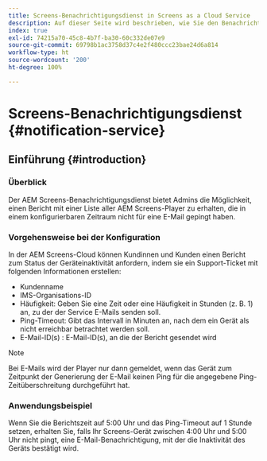 ```yaml
---
title: Screens-Benachrichtigungsdienst in Screens as a Cloud Service
description: Auf dieser Seite wird beschrieben, wie Sie den Benachrichtigungsdienst in Screens as a Cloud Service konfigurieren.
index: true
exl-id: 74215a70-45c8-4b7f-ba30-60c332de07e9
source-git-commit: 69798b1ac3758d37c4e2f480ccc23bae24d6a814
workflow-type: ht
source-wordcount: '200'
ht-degree: 100%

---
```


# Screens-Benachrichtigungsdienst {#notification-service}

## Einführung {#introduction}

### Überblick

Der AEM Screens-Benachrichtigungsdienst bietet Admins die Möglichkeit, einen Bericht mit einer Liste aller AEM Screens-Player zu erhalten, die in einem konfigurierbaren Zeitraum nicht für eine E-Mail gepingt haben.

### Vorgehensweise bei der Konfiguration

In der AEM Screens-Cloud können Kundinnen und Kunden einen Bericht zum Status der Geräteinaktivität anfordern, indem sie ein Support-Ticket mit folgenden Informationen erstellen:

* Kundenname
* IMS-Organisations-ID
* Häufigkeit: Geben Sie eine Zeit oder eine Häufigkeit in Stunden (z. B. 1) an, zu der der Service E-Mails senden soll.
* Ping-Timeout: Gibt das Intervall in Minuten an, nach dem ein Gerät als nicht erreichbar betrachtet werden soll.
* E-Mail-ID(s) : E-Mail-ID(s), an die der Bericht gesendet wird

>[!NOTE]
>Bei E-Mails wird der Player nur dann gemeldet, wenn das Gerät zum Zeitpunkt der Generierung der E-Mail keinen Ping für die angegebene Ping-Zeitüberschreitung durchgeführt hat.

### Anwendungsbeispiel

Wenn Sie die Berichtszeit auf 5:00 Uhr und das Ping-Timeout auf 1 Stunde setzen, erhalten Sie, falls Ihr Screens-Gerät zwischen 4:00 Uhr und 5:00 Uhr nicht pingt, eine E-Mail-Benachrichtigung, mit der die Inaktivität des Geräts bestätigt wird.
